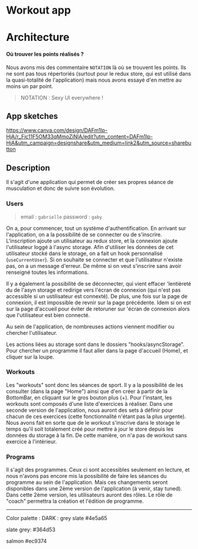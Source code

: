 # Workout app

# Architecture

#### Où trouver les points réalisés ?

Nous avons mis des commentaire <code>NOTATION</code> là où se trouvent les points. Ils ne sont pas tous répertoriés (surtout pour le redux store, qui est utilisé dans la quasi-totalité de l'application) mais nous avons essayé d'en mettre au moins un par point.

> NOTATION : Sexy UI everywhere !

## App sketches

https://www.canva.com/design/DAFm1Ip-HjA/r_Fic11F5OM33qMmoZiNlA/edit?utm_content=DAFm1Ip-HjA&utm_campaign=designshare&utm_medium=link2&utm_source=sharebutton

## Description

Il s'agit d'une application qui permet de créer ses propres séance de musculation et donc de suivre son évolution.

### Users

> email : <code>gabrielle</code>
> password : <code>gaby</code>

On a, pour commencer, tout un système d'authentification.
En arrivant sur l'application, on a la possibilité de se connecter ou de s'inscrire. L'inscription ajoute un utilisateur au redux store, et la connexion ajoute l'utilisateur loggé à l'async storage. Afin d'utiliser les données de cet utilisateur stocké dans le storage, on a fait un hook personnalisé (<code>useCurrentUser</code>). Si on souhaite se connecter et que l'utilisateur n'existe pas, on a un message d'erreur. De même si on veut s'inscrire sans avoir renseigné toutes les informations.

Il y a également la possibilité de se déconnecter, qui vient effacer 'lentièreté du de l'asyn storage et redirige vers l'écran de connexion (qui n'est pas accessible si un ustilisateur est connexté). De plus, une fois sur la page de connexion, il est impossible de revnir sur la page précédente. Idem si on est sur la page d'accueil pour éviter de retoruner sur 'écran de connexion alors que l'utilisateur est bien connecté.

Au sein de l'application, de nombreuses actions viennent modifier ou chercher l'utilisateur.

Les actions liées au storage sont dans le dossiers "hooks/asyncStorage".
Pour chercher un programme il faut aller dans la page d'accueil (Home), et cliquer sur la loupe.

### Workouts

Les "workouts" sont donc les séances de sport. Il y a la possibilité de les consulter (dans la page "Home") ainsi que d'en créer à partir de la BottomBar, en cliquant sur le gros bouton plus (+).
Pour l'instant, les workouts sont composés d'une liste d'exercices à réaliser. Dans une seconde version de l'application, nous auront des sets à définir pour chacun de ces exercices (cette fonctionnalité n'étant pas la plus urgente). Nous avons fait en sorte que de le workout s'inscrive dans le storage le temps qu'il soit totalement créé pour mettre à jour le store depuis les données du storage à la fin. De cette manière, on n'a pas de workout sans exercice à l'intérieur.

### Programs

Il s'agit des programmes. Ceux ci sont accessibles seulement en lecture, et nous n'avons pas encore mis la possibilité de faire les séances du programme au sein de l'application. Mais ces changements seront disponibles dans une 2ème version de l'application (à venir, stay tuned).
Dans cette 2ème version, les utilisateurs auront des rôles. Le rôle de "coach" permettra la création et l'édition de programme.

---

Color palette :
DARK :
grey slate
#4e5a65

slate grey:
#364d53

salmon
#ec9374
